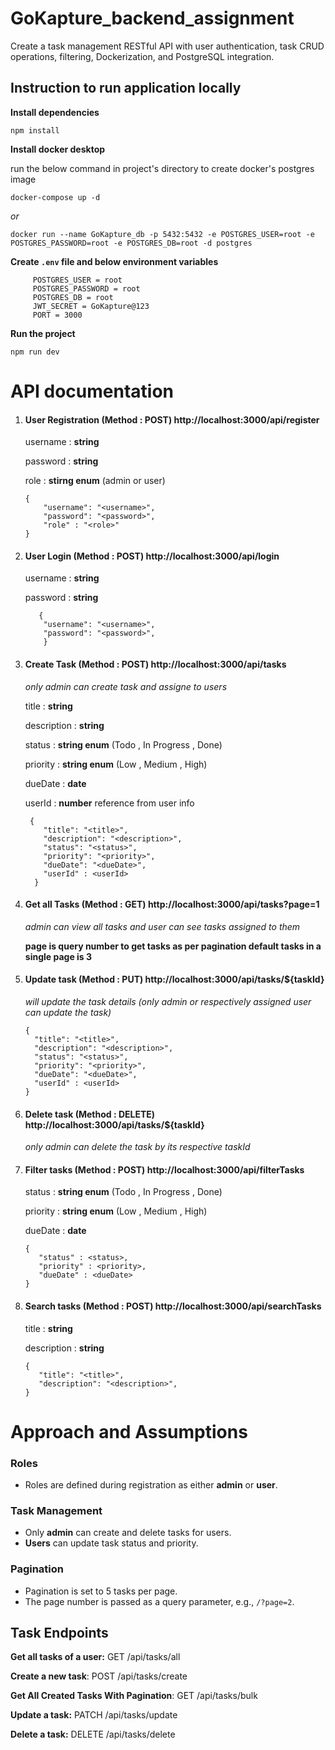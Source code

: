 # GoKapture_backend_assignment
Create a task management RESTful API with user authentication, task CRUD operations, filtering, Dockerization, and PostgreSQL integration.

## Instruction to run application locally

**Install dependencies**

`npm install`

**Install docker desktop**

run the below command in project's directory to create docker's postgres image

```
docker-compose up -d
```

_or_

```
docker run --name GoKapture_db -p 5432:5432 -e POSTGRES_USER=root -e POSTGRES_PASSWORD=root -e POSTGRES_DB=root -d postgres
```

**Create `.env` file and below environment variables**

```
     POSTGRES_USER = root
     POSTGRES_PASSWORD = root
     POSTGRES_DB = root
     JWT_SECRET = GoKapture@123
     PORT = 3000
```

**Run the project**

`npm run dev`
# API documentation

1.  #### User Registration (Method : POST) http://localhost:3000/api/register

    username : **string**

    password : **string**

    role : **stirng enum** (admin or user)

    ```
    {
        "username": "<username>",
        "password": "<password>",
        "role" : "<role>"
    }
    ```

2.  #### User Login (Method : POST) http://localhost:3000/api/login

    username : **string**

    password : **string**

    ```
       {
        "username": "<username>",
        "password": "<password>",
        }
    ```

3.  #### Create Task (Method : POST) http://localhost:3000/api/tasks

    _only admin can create task and assigne to users_

    title : **string**

    description : **string**

    status : **string enum** (Todo , In Progress , Done)

    priority : **string enum** (Low , Medium , High)

    dueDate : **date**

    userId : **number** reference from user info

    ```
     {
        "title": "<title>",
        "description": "<description>",
        "status": "<status>",
        "priority": "<priority>",
        "dueDate": "<dueDate>",
        "userId" : <userId>
      }
    ```

4.  #### Get all Tasks (Method : GET) http://localhost:3000/api/tasks?page=1

    _admin can view all tasks and user can see tasks assigned to them_

    **page is query number to get tasks as per pagination default tasks in a single page is 3**

5.  #### Update task (Method : PUT) http://localhost:3000/api/tasks/${taskId}

    _will update the task details (only admin or respectively assigned user can update the task)_

    ```
    {
      "title": "<title>",
      "description": "<description>",
      "status": "<status>",
      "priority": "<priority>",
      "dueDate": "<dueDate>",
      "userId" : <userId>
    }
    ```

6.  #### Delete task (Method : DELETE) http://localhost:3000/api/tasks/${taskId}

    _only admin can delete the task by its respective taskId_

7.  #### Filter tasks (Method : POST) http://localhost:3000/api/filterTasks

    status : **string enum** (Todo , In Progress , Done)

    priority : **string enum** (Low , Medium , High)

    dueDate : **date**

    ```
    {
       "status" : <status>,
       "priority" : <priority>,
       "dueDate" : <dueDate>
    }
    ```

8.  #### Search tasks (Method : POST) http://localhost:3000/api/searchTasks

    title : **string**

    description : **string**

    ```
    {
       "title": "<title>",
       "description": "<description>",
    }
    ```
# Approach and Assumptions

### Roles
- Roles are defined during registration as either **admin** or **user**.

### Task Management
- Only **admin** can create and delete tasks for users.
- **Users** can update task status and priority.

### Pagination
- Pagination is set to 5 tasks per page.
- The page number is passed as a query parameter, e.g., `/?page=2`.

## Task Endpoints

**Get all tasks of a user:** GET /api/tasks/all

**Create a new task**: POST /api/tasks/create

**Get All Created Tasks With Pagination**: GET /api/tasks/bulk

**Update a task:** PATCH /api/tasks/update

**Delete a task:** DELETE /api/tasks/delete

